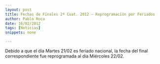 ```yaml
---
layout: post
title: Fechas de Finales 2º Cuat. 2012 – Reprogramación por Feriados
author: Pablo Roca
date: 16/02/2012
tags: [Noticias]
snippets: none

---
```


Debido a que el día Martes 21/02 es feriado nacional, la fecha del final correspondiente fue reprogramada al día Miércoles 22/02.
